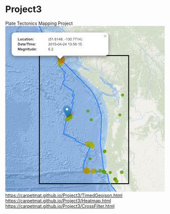 # Project3
Plate Tectonics Mapping Project<br>
![Aug, 2015 Earthquakes|size=50%](Images/2015_04.PNG)
https://carpetmat.github.io/Project3/TimedGeojson.html<br>
https://carpetmat.github.io/Project3/Heatmap.html<br>
https://carpetmat.github.io/Project3/CrossFilter.html<br>

